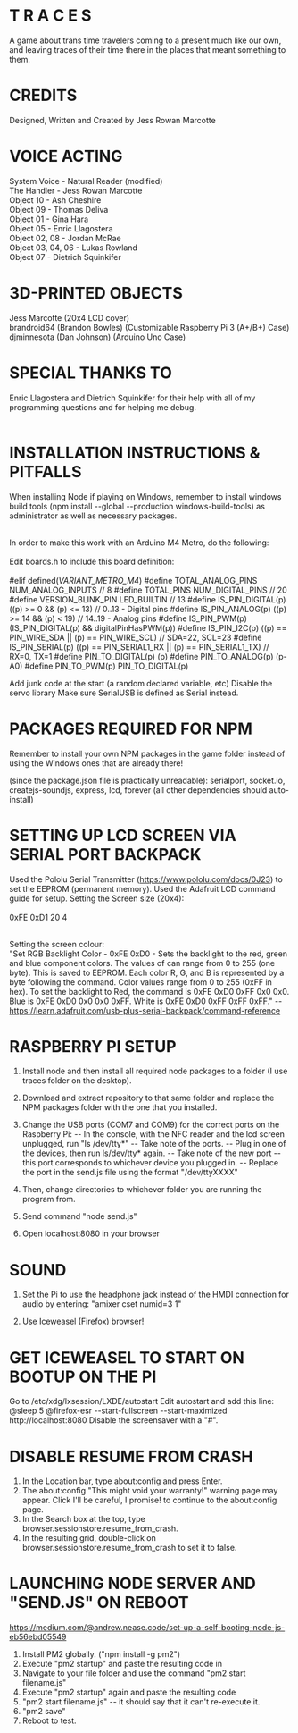 # T R A C E S
A game about trans time travelers coming to a present much like our own, and leaving traces of their time there in the places that meant something to them. 

# CREDITS 
Designed, Written and Created by Jess Rowan Marcotte<br>

# VOICE ACTING
System Voice - Natural Reader (modified)<br>
The Handler - Jess Rowan Marcotte<br>
Object 10 - Ash Cheshire<br>
Object 09 - Thomas Deliva<br>
Object 01 - Gina Hara<br>
Object 05 - Enric Llagostera<br>
Object 02, 08 - Jordan McRae<br>
Object 03, 04, 06 - Lukas Rowland<br>
Object 07 - Dietrich Squinkifer<br>

# 3D-PRINTED OBJECTS
Jess Marcotte (20x4 LCD cover)<br>
brandroid64 (Brandon Bowles) (Customizable Raspberry Pi 3 (A+/B+) Case)<br>
djminnesota (Dan Johnson) (Arduino Uno Case)<br>

# SPECIAL THANKS TO
Enric Llagostera and Dietrich Squinkifer for their help with all of my programming questions and for helping me debug.<br><br>

# INSTALLATION INSTRUCTIONS & PITFALLS
When installing Node if playing on Windows, remember to install windows build tools (npm install --global --production windows-build-tools) as administrator as well as necessary packages. <br><br>

In order to make this work with an Arduino M4 Metro, do the following:<br><br>
Edit boards.h to include this board definition:<br><br>
#elif defined(_VARIANT_METRO_M4_)
#define TOTAL_ANALOG_PINS       NUM_ANALOG_INPUTS // 8
#define TOTAL_PINS              NUM_DIGITAL_PINS // 20
#define VERSION_BLINK_PIN       LED_BUILTIN // 13
#define IS_PIN_DIGITAL(p)       ((p) >= 0 && (p) <= 13) // 0..13 - Digital pins
#define IS_PIN_ANALOG(p)        ((p) >= 14 && (p) < 19) // 14..19 - Analog pins
#define IS_PIN_PWM(p)           (IS_PIN_DIGITAL(p) && digitalPinHasPWM(p))
#define IS_PIN_I2C(p)           ((p) == PIN_WIRE_SDA || (p) == PIN_WIRE_SCL) // SDA=22, SCL=23
#define IS_PIN_SERIAL(p)        ((p) == PIN_SERIAL1_RX || (p) == PIN_SERIAL1_TX) // RX=0, TX=1
#define PIN_TO_DIGITAL(p)       (p)
#define PIN_TO_ANALOG(p)        (p-A0)
#define PIN_TO_PWM(p)           PIN_TO_DIGITAL(p)

Add junk code at the start (a random declared variable, etc)
Disable the servo library
Make sure SerialUSB is defined as Serial instead. 

# PACKAGES REQUIRED FOR NPM 
Remember to install your own NPM packages in the game folder instead of using the Windows ones that are already there!

(since the package.json file is practically unreadable): serialport, socket.io, createjs-soundjs, express, lcd, forever 
(all other dependencies should auto-install)

# SETTING UP LCD SCREEN VIA SERIAL PORT BACKPACK 
Used the Pololu Serial Transmitter (https://www.pololu.com/docs/0J23) to set the EEPROM (permanent memory). Used the Adafruit LCD command guide for setup. 
Setting the Screen size (20x4):<br><br>
0xFE 0xD1 20 4<br><br>

Setting the screen colour:<br>
"Set RGB Backlight Color - 0xFE 0xD0 - Sets the backlight to the red, green and blue component colors. The values of can range from 0 to 255 (one byte). This is saved to EEPROM. Each color R, G, and B is represented by a byte following the command. Color values range from 0 to 255 (0xFF in hex). To set the backlight to Red, the command is 0xFE 0xD0 0xFF 0x0 0x0. Blue is 0xFE 0xD0 0x0 0x0 0xFF. White is 0xFE 0xD0 0xFF 0xFF 0xFF." -- https://learn.adafruit.com/usb-plus-serial-backpack/command-reference

# RASPBERRY PI SETUP 
1. Install node and then install all required node packages to a folder (I use traces folder on the desktop).
2. Download and extract repository to that same folder and replace the NPM packages folder with the one that you installed.
3. Change the USB ports (COM7 and COM9) for the correct ports on the Raspberry Pi:
-- In the console, with the NFC reader and the lcd screen unplugged, run "ls /dev/tty*"
-- Take note of the ports.
-- Plug in one of the devices, then run ls/dev/tty* again. 
-- Take note of the new port -- this port corresponds to whichever device you plugged in. 
-- Replace the port in the send.js file using the format "/dev/ttyXXXX"

4. Then, change directories to whichever folder you are running the program from. 
5. Send command "node send.js"
6. Open localhost:8080 in your browser

# SOUND 
1. Set the Pi to use the headphone jack instead of the HMDI connection for audio by entering:
"amixer cset numid=3 1" 

2. Use Iceweasel (Firefox) browser! 

# GET ICEWEASEL TO START ON BOOTUP ON THE PI 
Go to /etc/xdg/lxsession/LXDE/autostart 
Edit autostart and add this line:
@sleep 5
@firefox-esr --start-fullscreen --start-maximized http://localhost:8080
Disable the screensaver with a "#".

# DISABLE RESUME FROM CRASH 
1. In the Location bar, type about:config and press Enter.
2. The about:config "This might void your warranty!" warning page may appear. Click I'll be careful, I promise! to continue to the about:config page.
3. In the Search box at the top, type browser.sessionstore.resume_from_crash.
4. In the resulting grid, double-click on browser.sessionstore.resume_from_crash to set it to false.

# LAUNCHING NODE SERVER AND "SEND.JS" ON REBOOT
https://medium.com/@andrew.nease.code/set-up-a-self-booting-node-js-eb56ebd05549

1. Install PM2 globally. ("npm install -g pm2")
2. Execute "pm2 startup" and paste the resulting code in
3. Navigate to your file folder and use the command "pm2 start filename.js"
4. Execute "pm2 startup" again and paste the resulting code
5. "pm2 start filename.js" -- it should say that it can't re-execute it.
6. "pm2 save"
7. Reboot to test.



